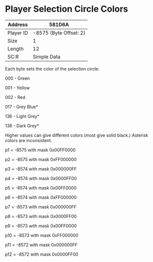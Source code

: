 
#  Player Selection Circle Colors
Address   | 581D6A
----------|-------------
Player ID | -8575 (Byte Offset: 2)
Size 	  | 1
Length 	  | 12
SC:R      | Simple Data

Each byte sets the color of the selection circle:
000 - Green
001 - Yellow
002 - Red
017 - Grey Blue*
136 - Light Grey*
138 - Dark Grey*
Higher values can give different colors (most give solid black.) Asterisk colors are inconsistent.

p1 = -8575 with mask 0x00FF0000
p2 = -8575 with mask 0xFF000000
p3 = -8574 with mask 0x000000FF
p4 = -8574 with mask 0x0000FF00
p5 = -8574 with mask 0x00FF0000
p6 = -8574 with mask 0xFF000000
p7 = -8573 with mask 0x000000FF
p8 = -8573 with mask 0x0000FF00
p9 = -8573 with mask 0x00FF0000
p10 = -8573 with mask 0xFF000000
p11 = -8572 with mask 0x000000FF
p12 = -8572 with mask 0x0000FF00
